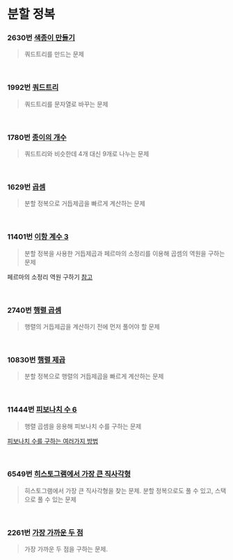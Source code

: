 # 분할 정복

### 2630번 [색종이 만들기](https://www.acmicpc.net/problem/2630)
> 쿼드트리를 만드는 문제

<br>

### 1992번 [쿼드트리](https://www.acmicpc.net/problem/1992)
> 쿼드트리를 문자열로 바꾸는 문제

<br>

### 1780번 [종이의 개수](https://www.acmicpc.net/problem/1780)
> 쿼드트리와 비슷한데 4개 대신 9개로 나누는 문제

<br>

### 1629번 [곱셈](https://www.acmicpc.net/problem/1629)
> 분할 정복으로 거듭제곱을 빠르게 계산하는 문제

<br>

### 11401번 [이항 계수 3](https://www.acmicpc.net/problem/11401)
> 분할 정복을 사용한 거듭제곱과 페르마의 소정리를 이용해 곱셈의 역원을 구하는 문제

페르마의 소정리
역원 구하기
[참고](https://www.acmicpc.net/board/view/15795)

<br>

### 2740번 [행렬 곱셈](https://www.acmicpc.net/problem/2740)
> 행렬의 거듭제곱을 계산하기 전에 먼저 풀어야 할 문제

<br>

### 10830번 [행렬 제곱](https://www.acmicpc.net/problem/10830)
> 분할 정복으로 행렬의 거듭제곱을 빠르게 계산하는 문제

<br>

### 11444번 [피보나치 수 6](https://www.acmicpc.net/problem/11444)
> 행렬 곱셈을 응용해 피보나치 수를 구하는 문제

[피보나치 수를 구하는 여러가지 방법](https://www.acmicpc.net/blog/view/28)

<br>

### 6549번 [히스토그램에서 가장 큰 직사각형](https://www.acmicpc.net/problem/6549)
> 히스토그램에서 가장 큰 직사각형을 찾는 문제. 분할 정복으로도 풀 수 있고, 스택으로 풀 수 있는 문제

<br>

### 2261번 [가장 가까운 두 점](https://www.acmicpc.net/problem/2261)
> 가장 가까운 두 점을 구하는 문제.

<br>
